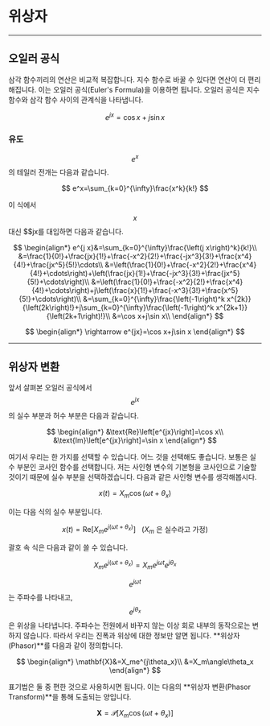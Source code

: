 # 위상자

---

## 오일러 공식

삼각 함수끼리의 연산은 비교적 복잡합니다. 지수 함수로 바꿀 수 있다면 연산이 더 편리해집니다. 이는 오일러 공식(Euler's Formula)을 이용하면 됩니다. 오일러 공식은 지수 함수와 삼각 함수 사이의 관계식을 나타냅니다.

$$
e^{jx}=\cos x+j\sin x
$$

### 유도

$$e^x$$의 테일러 전개는 다음과 같습니다.

$$
e^x=\sum_{k=0}^{\infty}\frac{x^k}{k!}
$$

이 식에서 $$x$$ 대신 $$jx를 대입하면 다음과 같습니다.

$$
\begin{align*}
		e^{j x}&=\sum_{k=0}^{\infty}\frac{\left(j x\right)^k}{k!}\\
		&=\frac{1}{0!}+\frac{jx}{1!}+\frac{-x^2}{2!}+\frac{-jx^3}{3!}+\frac{x^4}{4!}+\frac{jx^5}{5!}\cdots\\
		&=\left(\frac{1}{0!}+\frac{-x^2}{2!}+\frac{x^4}{4!}+\cdots\right)+\left(\frac{jx}{1!}+\frac{-jx^3}{3!}+\frac{jx^5}{5!}+\cdots\right)\\
		&=\left(\frac{1}{0!}+\frac{-x^2}{2!}+\frac{x^4}{4!}+\cdots\right)+j\left(\frac{x}{1!}+\frac{-x^3}{3!}+\frac{x^5}{5!}+\cdots\right)\\
		&=\sum_{k=0}^{\infty}\frac{\left(-1\right)^k x^{2k}}{\left(2k\right)!}+j\sum_{k=0}^{\infty}\frac{\left(-1\right)^k x^{2k+1}}{\left(2k+1\right)!}\\
		&=\cos x+j\sin x\\
	\end{align*}
 $$

 $$
 \begin{align*}
 \rightarrow e^{jx}=\cos x+j\sin x
 \end{align*}
 $$

 ---


 ## 위상자 변환


 앞서 살펴본 오일러 공식에서 $$e^{jx}$$의 실수 부분과 허수 부분은 다음과 같습니다.

 $$
\begin{align*}
		&\text{Re}\left[e^{jx}\right]=\cos x\\
		&\text{Im}\left[e^{jx}\right]=\sin x
	\end{align*}
 $$

 여기서 우리는 한 가지를 선택할 수 있습니다. 어느 것을 선택해도 좋습니다. 보통은 실수 부분인 코사인 함수를 선택합니다. 저는 사인형 변수의 기본형을 코사인으로 기술할 것이기 때문에 실수 부분을 선택하겠습니다. 다음과 같은 사인형 변수를 생각해봅시다.

 $$
x\left(t\right)=X_m\cos\left(\omega t+\theta_x\right)
 $$

 이는 다음 식의 실수 부분입니다.

 $$
 x\left(t\right)=\text{Re}\left[X_me^{j\left(\omega t+\theta_x\right)}\right]\ \ \ \text{(}X_m\text{ 은 실수라고 가정)}
 $$

 괄호 속 식은 다음과 같이 쓸 수 있습니다.

 $$
X_me^{j\left(\omega t+\theta_x\right)}=X_me^{j\omega t}e^{j\theta_x}
 $$

 $$e^{j\omega t}$$는 주파수를 나타내고, $$e^{j\theta_x}$$은 위상을 나타냅니다. 주파수는 전원에서 바꾸지 않는 이상 회로 내부의 동작으로는 변하지 않습니다. 따라서 우리는 진폭과 위상에 대한 정보만 알면 됩니다. **위상자(Phasor)**를 다음과 같이 정의합니다.

 $$
 \begin{align*}
\mathbf{X}&=X_me^{j\theta_x}\\
&=X_m\angle\theta_x
\end{align*}
 $$

 표기법은 둘 중 편한 것으로 사용하시면 됩니다. 이는 다음의 **위상자 변환(Phasor Transform)**을 통해 도출되는 양입니다.
 
 $$
\mathbf{X}=\mathcal{P}\left[X_m\cos\left(\omega t+\theta_x\right)\right]
 $$
